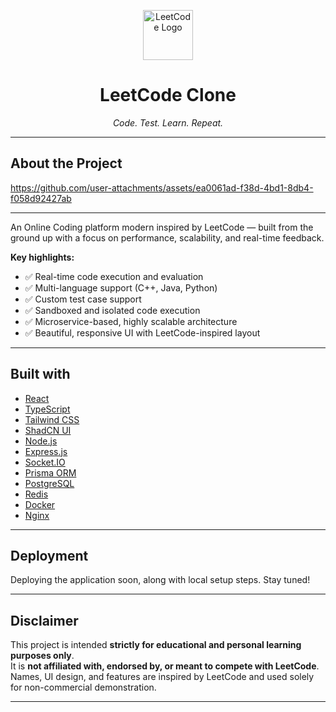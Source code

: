 <p align="center">
  <img src="https://upload.wikimedia.org/wikipedia/commons/1/19/LeetCode_logo_black.png" alt="LeetCode Logo" height="80" />
</p>

<h1 align="center">LeetCode Clone</h1>
<p align="center"><i>Code. Test. Learn. Repeat.</i></p>

---

## About the Project

https://github.com/user-attachments/assets/ea0061ad-f38d-4bd1-8db4-f058d92427ab

---

An Online Coding platform modern inspired by LeetCode — built from the ground up with a focus on performance, scalability, and real-time feedback.


**Key highlights:**

- ✅ Real-time code execution and evaluation
- ✅ Multi-language support (C++, Java, Python)
- ✅ Custom test case support
- ✅ Sandboxed and isolated code execution
- ✅ Microservice-based, highly scalable architecture
- ✅ Beautiful, responsive UI with LeetCode-inspired layout

---

## Built with

- [React](https://reactjs.org/)
- [TypeScript](https://www.typescriptlang.org/)
- [Tailwind CSS](https://tailwindcss.com/)
- [ShadCN UI](https://ui.shadcn.dev/)
- [Node.js](https://nodejs.org/)
- [Express.js](https://expressjs.com/)
- [Socket.IO](https://socket.io/)
- [Prisma ORM](https://www.prisma.io/)
- [PostgreSQL](https://www.postgresql.org/)
- [Redis](https://redis.io/)
- [Docker](https://www.docker.com/)
- [Nginx](https://nginx.org/)

---

## Deployment

Deploying the application soon, along with local setup steps. Stay tuned!

---

## Disclaimer

This project is intended **strictly for educational and personal learning purposes only**.  
It is **not affiliated with, endorsed by, or meant to compete with LeetCode**.  
Names, UI design, and features are inspired by LeetCode and used solely for non-commercial demonstration.

---
